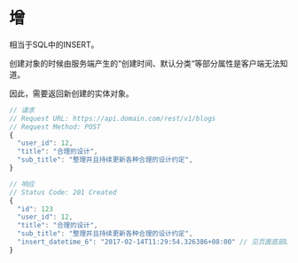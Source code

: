 # 增

相当于SQL中的INSERT。

创建对象的时候由服务端产生的“创建时间、默认分类“等部分属性是客户端无法知道。

因此，需要返回新创建的实体对象。

```javascript
// 请求
// Request URL: https://api.domain.com/rest/v1/blogs
// Request Method: POST
{
  "user_id": 12,
  "title": "合理的设计",
  "sub_title": "整理并且持续更新各种合理的设计约定",
}
```

```javascript
// 响应
// Status Code: 201 Created
{
  "id": 123
  "user_id": 12,
  "title": "合理的设计",
  "sub_title": "整理并且持续更新各种合理的设计约定",
  "insert_datetime_6": "2017-02-14T11:29:54.326386+08:00" // 见页面底部Links中的ISO 8601
}
```
